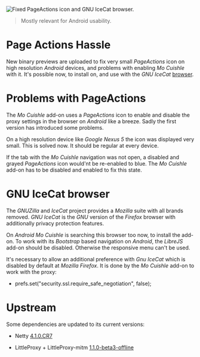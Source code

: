 ![](../images/small-icon-and-icecat.png "Fixed PageActions icon and GNU IceCat browser.")

> Mostly relevant for Android usability.

# Page Actions Hassle

New binary previews are uploaded to fix very small *PageActions* icon on high 
resolution *Android* devices, and problems with enabling *Mo Cuishle* with it. 
It's possible now, to install on, and use with the *GNU IceCat* 
[browser](https://www.gnu.org/software/gnuzilla/).
<!--more-->

# Problems with PageActions

The *Mo Cuishle* add-on uses a *PageActions* icon to enable and disable the 
proxy settings in the browser on *Android* like a breeze. Sadly the first 
version has introduced some problems. 

On a high resolution device like *Google Nexus 5* the icon was displayed very 
small. This is solved now. It should be regular at every device.

If the tab with the *Mo Cuishle* navigation was not open, a disabled and grayed 
*PageActions* icon would'nt be re-enabled to blue. The *Mo Cuishle* add-on has 
to be disabled and enabled to fix this state.

# GNU IceCat browser

The *GNUZilla* and *IceCat* project provides a *Mozilla* suite with all brands
removed. *GNU IceCat* is the *GNU* version of the *Firefox* browser with 
additionally privacy protection features.

On *Android* *Mo Cuishle* is searching this browser too now, to install the 
add-on. To work with its *Bootstrap* based navigation on *Android*, the 
*LibreJS* add-on should be disabled. Otherwise the responsive menu can't be 
used.

It's necessary to allow an additional preference with *Gnu IceCat* which is 
disabled by default at *Mozilla Firefox*. It is done by the *Mo Cuishle* add-on 
to work with the proxy:

 * prefs.set(&quot;security.ssl.require_safe_negotiation&quot;, false);

# Upstream

Some dependencies are updated to its current versions: 

* Netty [4.1.0.CR7](http://netty.io/news/2016/04/10/4-1-0-CR7.html)

* LittleProxy + LittleProxy-mitm 
[1.1.0-beta3-offline](https://github.com/ganskef/LittleProxy-parent)